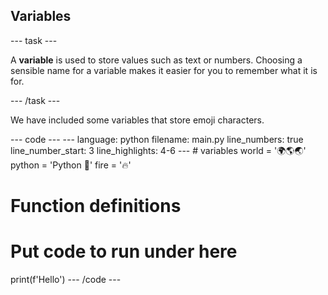 <h2 class="c-project-heading--explainer">Variables</h2>

\--- task ---

A **variable** is used to store values such as text or numbers. Choosing a sensible name for a variable makes it easier for you to remember what it is for.

\--- /task ---

We have included some variables that store emoji characters.

<div class="c-project-code">
--- code ---
---
language: python
filename: main.py
line_numbers: true
line_number_start: 3
line_highlights: 4-6
---
# variables
world = '🌍🌎🌏'
python = 'Python 🐍'
fire = '🔥'

# Function definitions

# Put code to run under here

print(f'Hello')
\--- /code ---

</div>
